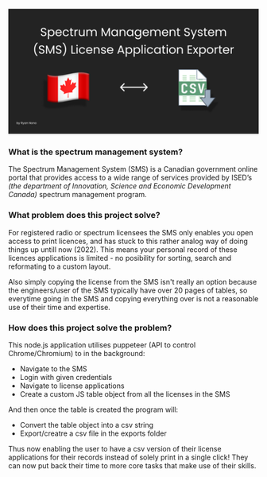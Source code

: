 
![🇨🇦 Spectrum Management System (SMS) License Application Exporter](readme_ressources/Frame%203410.png)

### What is the spectrum management system?

The Spectrum Management System (SMS) is a Canadian government online portal that provides access to a wide range of services provided by ISED’s *(the department of Innovation, Science and Economic Development Canada)* spectrum management program.

### What problem does this project solve?

For registered radio or spectrum licensees the SMS only enables you open access to print licences, and has stuck to this rather analog way of doing things up untill now (2022). This means your personal record of these licences applications is limited - no posibility for sorting, search and reformating to a custom layout.

Also simply copying the license from the SMS isn't really an option because the engineers/user of the SMS typically have over 20 pages of tables, so everytime going in the SMS and copying everything over is not a reasonable use of their time and expertise.

### How does this project solve the problem?

This node.js application utilises puppeteer (API to control Chrome/Chromium) to in the background:

- Navigate to the SMS
- Login with given credentials
- Navigate to license applications
- Create a custom JS table object from all the licenses in the SMS

And then once the table is created the program will:

- Convert the table object into a csv string
- Export/creatre a csv file in the exports folder

Thus now enabling the user to have a csv version of their license applications for their records instead of solely print in a single click! They can now put back their time to more core tasks that make use of their skills.
